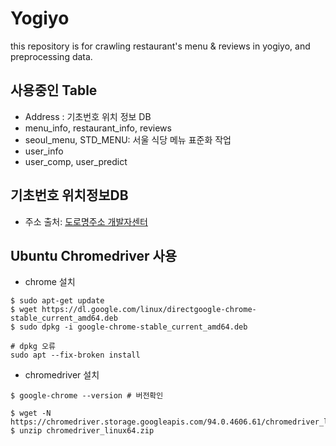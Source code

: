 # Yogiyo

this repository is for crawling restaurant's menu & reviews in yogiyo, and preprocessing data.

## 사용중인 Table
- Address : 기초번호 위치 정보 DB
- menu_info, restaurant_info, reviews
- seoul_menu, STD_MENU: 서울 식당 메뉴 표준화 작업
- user_info
- user_comp, user_predict

## 기초번호 위치정보DB
- 주소 출처: [도로명주소 개발자센터](https://www.juso.go.kr/addrlink/addressBuildDevNew.do?menu=jusuip)
<!-- - ubuntu 환경에서 파일 다운로드 (202109 기준, 성공여부 모름)
```bash
$ wget https://www.juso.go.kr/dn.do?boardId=JUSUIPDATA&regYmd=2021&num=13&fileNo=91714&stdde=202109&fileName=202109_기초번호위치정보DB_전체분.7z&realFileName=JUSUIP_DB_ALL_2109.7z&logging=Y
``` -->

## Ubuntu Chromedriver 사용
- chrome 설치
```
$ sudo apt-get update
$ wget https://dl.google.com/linux/directgoogle-chrome-stable_current_amd64.deb
$ sudo dpkg -i google-chrome-stable_current_amd64.deb

# dpkg 오류
sudo apt --fix-broken install
```
- chromedriver 설치
```
$ google-chrome --version # 버전확인

$ wget -N https://chromedriver.storage.googleapis.com/94.0.4606.61/chromedriver_linux64.zip
$ unzip chromedriver_linux64.zip
```